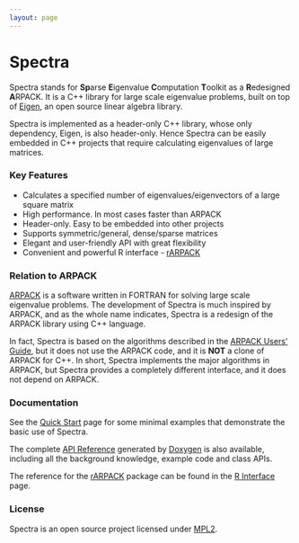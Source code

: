 ```yaml
---
layout: page
---
```


# Spectra

Spectra stands for **Sp**arse **E**igenvalue **C**omputation **T**oolkit
as a **R**edesigned **A**RPACK. It is a C++ library for large scale eigenvalue
problems, built on top of [Eigen](http://eigen.tuxfamily.org),
an open source linear algebra library.

Spectra is implemented as a header-only C++ library, whose only dependency,
Eigen, is also header-only. Hence Spectra can be easily embedded in
C++ projects that require calculating eigenvalues of large matrices.

### Key Features

- Calculates a specified number of eigenvalues/eigenvectors of a large square matrix
- High performance. In most cases faster than ARPACK
- Header-only. Easy to be embedded into other projects
- Supports symmetric/general, dense/sparse matrices
- Elegant and user-friendly API with great flexibility
- Convenient and powerful R interface - [rARPACK](http://cran.r-project.org/package=rARPACK)

### Relation to ARPACK

[ARPACK](http://www.caam.rice.edu/software/ARPACK/) is a software written in
FORTRAN for solving large scale eigenvalue problems. The development of
Spectra is much inspired by ARPACK, and as the whole name indicates,
Spectra is a redesign of the ARPACK library using C++ language.

In fact, Spectra is based on the algorithms described in the
[ARPACK Users' Guide](http://www.caam.rice.edu/software/ARPACK/UG/ug.html),
but it does not use the ARPACK code, and it is **NOT** a clone of ARPACK for C++.
In short, Spectra implements the major algorithms in ARPACK,
but Spectra provides a completely different interface, and it does not
depend on ARPACK.

### Documentation

See the [Quick Start](quick-start.html) page for some minimal examples that demonstrate the
basic use of Spectra.

The complete [API Reference](doc/index.html) generated by
[Doxygen](http://www.doxygen.org/) is also available,
including all the background knowledge, example code and class APIs.

The reference for the [rARPACK](http://cran.r-project.org/package=rARPACK) package
can be found in the [R Interface](#) page.

### License

Spectra is an open source project licensed under
[MPL2](https://www.mozilla.org/MPL/2.0/).

